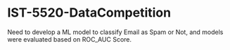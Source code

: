 # IST-5520-DataCompetition
Need to develop a ML model to classify Email as Spam or Not, and models were evaluated based on ROC_AUC Score.
